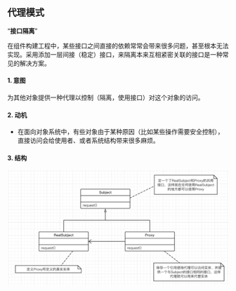 ## 代理模式

“**接口隔离**”

在组件构建工程中，某些接口之间直接的依赖常常会带来很多问题，甚至根本无法实现。采用添加一层间接（稳定）接口，来隔离本来互相紧密关联的接口是一种常见的解决方案。

#### 1. 意图

为其他对象提供一种代理以控制（隔离，使用接口）对这个对象的访问。

#### 2. 动机

- 在面向对象系统中，有些对象由于某种原因（比如某些操作需要安全控制），直接访问会给使用者、或者系统结构带来很多麻烦。

#### 3. 结构

![代理模式](../imgs/Proxy.png)